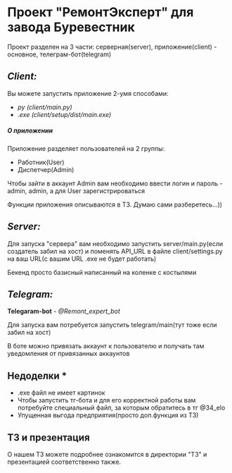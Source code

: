 # **Проект "РемонтЭксперт" для завода Буревестник**

Проект разделен на 3 части: серверная(server), приложение(client) - основное, телеграм-бот(telegram)

## **_Client:_**

Вы можете запустить приложение 2-умя способами:

* _py (client/main.py)_
* _.exe (client/setup/dist/main.exe)_

##### О приложении

Приложение разделяет пользователей на 2 группы:
* Работник(User) 
* Диспетчер(Admin)

Чтобы зайти в аккаунт Admin вам необходимо ввести логин и пароль - admin, admin, а для User зарегистрироваться

Функции приложения описываются в ТЗ. Думаю сами разберетесь...))


## **_Server:_**

Для запуска "сервера" вам необходимо запустить server/main.py(если создатель забил на хост) и поменять API_URL в файле client/settings.py на ваш URL(с вашим URL .exe не будет работать)
 
Бекенд просто базисный написанный на коленке с костылями

## **_Telegram:_**

**Telegaram-bot** - _@Remont_expert_bot_

Для запуска вам потребуется запустить telegram/main(тут тоже если забил на хост)

В боте можно привязать аккаунт к пользователю и получать там уведомления от привязанных аккаунтов

## Недоделки *

* .exe файл не имеет картинок
* Чтобы запустить тг-бота и для его корректной работы вам потребуйте специальный файл, за которым обратитесь в тг @34_elo
* Упущенная выгода предприятия(просто доп.функция из ТЗ)

## ТЗ и презентация
О нашем ТЗ можете подробнее ознакомится в директории "ТЗ" и презентацией соответственно также.